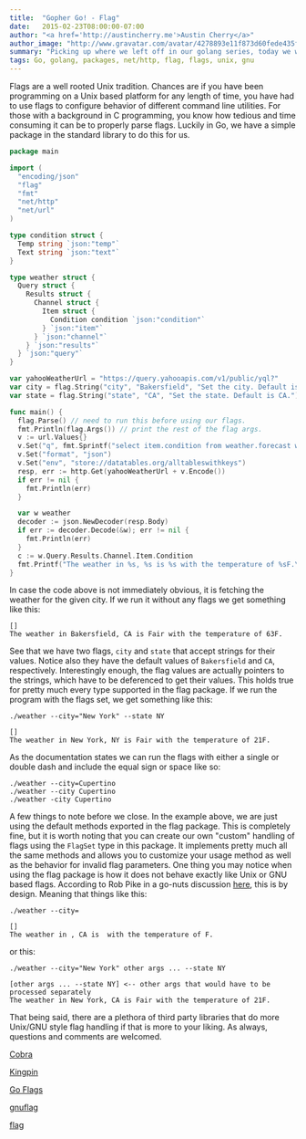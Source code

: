 ```yaml
---
title:  "Gopher Go! - Flag"
date:   2015-02-23T08:00:00-07:00
author: "<a href='http://austincherry.me'>Austin Cherry</a>"
author_image: "http://www.gravatar.com/avatar/4278893e11f873d60fede435f1ae08aa.png?r=x&amp;s=320"
summary: "Picking up where we left off in our golang series, today we will be reviewing the flag package."
tags: Go, golang, packages, net/http, flag, flags, unix, gnu
---
```


Flags are a well rooted Unix tradition. Chances are if you have been programming on a Unix based platform for any length of time, you have had to use flags to configure behavior of different command line utilities. For those with a background in C programming, you know how tedious and time consuming it can be to properly parse flags. Luckily in Go, we have a simple package in the standard library to do this for us.

```go
package main

import (
  "encoding/json"
  "flag"
  "fmt"
  "net/http"
  "net/url"
)

type condition struct {
  Temp string `json:"temp"`
  Text string `json:"text"`
}

type weather struct {
  Query struct {
    Results struct {
      Channel struct {
        Item struct {
          Condition condition `json:"condition"`
        } `json:"item"`
      } `json:"channel"`
    } `json:"results"`
  } `json:"query"`
}

var yahooWeatherUrl = "https://query.yahooapis.com/v1/public/yql?"
var city = flag.String("city", "Bakersfield", "Set the city. Default is Bakersfield.")
var state = flag.String("state", "CA", "Set the state. Default is CA.")

func main() {
  flag.Parse() // need to run this before using our flags.
  fmt.Println(flag.Args()) // print the rest of the flag args.
  v := url.Values{}
  v.Set("q", fmt.Sprintf("select item.condition from weather.forecast where woeid in (select woeid from geo.places(1) where text=\"%s,%s\")", *city, *state))
  v.Set("format", "json")
  v.Set("env", "store://datatables.org/alltableswithkeys")
  resp, err := http.Get(yahooWeatherUrl + v.Encode())
  if err != nil {
    fmt.Println(err)
  }

  var w weather
  decoder := json.NewDecoder(resp.Body)
  if err := decoder.Decode(&w); err != nil {
    fmt.Println(err)
  }
  c := w.Query.Results.Channel.Item.Condition
  fmt.Printf("The weather in %s, %s is %s with the temperature of %sF.\n", *city, *state, c.Text, c.Temp)
}
```

In case the code above is not immediately obvious, it is fetching the weather for the given city. If we run it without any flags we get something like this:

```
[]
The weather in Bakersfield, CA is Fair with the temperature of 63F.
```

See that we have two flags, `city` and `state` that accept strings for their values. Notice also they have the default values of `Bakersfield` and `CA`, respectively. Interestingly enough, the flag values are actually pointers to the strings, which have to be deferenced to get their values. This holds true for pretty much every type supported in the flag package. If we run the program with the flags set, we get something like this:

```
./weather --city="New York" --state NY

[]
The weather in New York, NY is Fair with the temperature of 21F.
```

As the documentation states we can run the flags with either a single or double dash and include the equal sign or space like so:

```
./weather --city=Cupertino
./weather --city Cupertino
./weather -city Cupertino
```

A few things to note before we close. In the example above, we are just using the default methods exported in the flag package. This is completely fine, but it is worth noting that you can create our own "custom" handling of flags using the `FlagSet` type in this package. It implements pretty much all the same methods and allows you to customize your usage method as well as the behavior for invalid flag parameters. One thing you may notice when using the flag package is how it does not behave exactly like Unix or GNU based flags. According to Rob Pike in a go-nuts discussion [here](https://groups.google.com/forum/#!topic/golang-nuts/3myLL-6mA94), this is by design. Meaning that things like this:

```
./weather --city=

[]
The weather in , CA is  with the temperature of F.
```

or this:

```
./weather --city="New York" other args ... --state NY

[other args ... --state NY] <-- other args that would have to be processed separately
The weather in New York, CA is Fair with the temperature of 21F.
```

That being said, there are a plethora of third party libraries that do more Unix/GNU style flag handling if that is more to your liking. As always, questions and comments are welcomed.

[Cobra](https://github.com/spf13/cobra)

[Kingpin](https://github.com/alecthomas/kingpin)

[Go Flags](https://github.com/jessevdk/go-flags)

[gnuflag](http://bazaar.launchpad.net/~gnuflag/gnuflag/trunk/files)

[flag](http://golang.org/pkg/flag/)